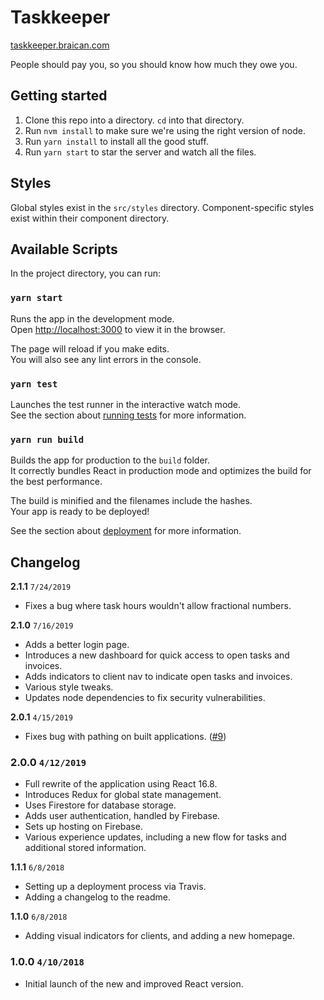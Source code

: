 # Taskkeeper

[taskkeeper.braican.com](https://taskkeeper.braican.com/)

People should pay you, so you should know how much they owe you.

## Getting started

1. Clone this repo into a directory. `cd` into that directory.
1. Run `nvm install` to make sure we're using the right version of node.
1. Run `yarn install` to install all the good stuff.
1. Run `yarn start` to star the server and watch all the files.

## Styles

Global styles exist in the `src/styles` directory. Component-specific styles exist within their component directory.

## Available Scripts

In the project directory, you can run:

### `yarn start`

Runs the app in the development mode.<br>
Open [http://localhost:3000](http://localhost:3000) to view it in the browser.

The page will reload if you make edits.<br>
You will also see any lint errors in the console.

### `yarn test`

Launches the test runner in the interactive watch mode.<br>
See the section about [running tests](#running-tests) for more information.

### `yarn run build`

Builds the app for production to the `build` folder.<br>
It correctly bundles React in production mode and optimizes the build for the best performance.

The build is minified and the filenames include the hashes.<br>
Your app is ready to be deployed!

See the section about [deployment](#deployment) for more information.

## Changelog

**2.1.1** `7/24/2019`

- Fixes a bug where task hours wouldn't allow fractional numbers.

**2.1.0** `7/16/2019`

- Adds a better login page.
- Introduces a new dashboard for quick access to open tasks and invoices.
- Adds indicators to client nav to indicate open tasks and invoices.
- Various style tweaks.
- Updates node dependencies to fix security vulnerabilities.

**2.0.1** `4/15/2019`

- Fixes bug with pathing on built applications. ([#9](https://github.com/braican/taskkeeper/issues/9))

### 2.0.0 `4/12/2019`

- Full rewrite of the application using React 16.8.
- Introduces Redux for global state management.
- Uses Firestore for database storage.
- Adds user authentication, handled by Firebase.
- Sets up hosting on Firebase.
- Various experience updates, including a new flow for tasks and additional stored information.

**1.1.1** `6/8/2018`

- Setting up a deployment process via Travis.
- Adding a changelog to the readme.

**1.1.0** `6/8/2018`

- Adding visual indicators for clients, and adding a new homepage.

### 1.0.0 `4/10/2018`

- Initial launch of the new and improved React version.
